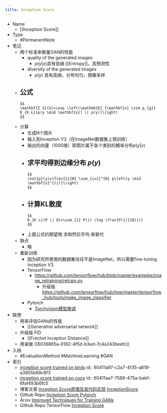 ```yaml
---
title: Inception Score
---
```


- Name
	- [[Inception Score]]
- Type
	- #PermanentNote
- 笔记
	- 两个标准来衡量GAN的性能
		- quality of the generated images
			- $p(y|x)$具有低熵 [[Entropy]]，高预测性
		- diversity of the generated images
			- $p(y)$ 具有高熵，分布均匀，图像多样
	- 公式
		-
		  $$
		  \mathbf{I S}(G)=\exp \left(\mathbb{E}_{\mathbf{x} \sim p_{g}} D_{K L}(p(y \mid \mathbf{x}) \| p(y))\right)
		  $$
	- 计算
		- 生成N个图片
		- 输入到Inception V3（在ImageNet数据集上预训练）
		- 输出的向量（1000维）即图片属于各个类别的概率分布$p(y|x)$
		- 求平均得到边缘分布 $p(y)$
			-
			  $$
			  \hat{p}(y)=\frac{1}{N} \sum_{i=1}^{N} p\left(y \mid \mathbf{x}^{(i)}\right)
			  $$
		- 计算KL散度
			-
			  $$
			  D_{K L}(P \| Q)=\sum_{i} P(i) \log \frac{P(i)}{Q(i)}
			  $$
		- 上面公式的期望用 求和然后平均 来替代
	- 缺点
		- 略
	- 重新训练
		- 因为研究所使用的数据集往往不是ImageNet，所以需要fine-tuning Inception V3
		- TensorFlow
			- https://github.com/tensorflow/hub/blob/master/examples/image_retraining/retrain.py
				- 升级版 https://github.com/tensorflow/hub/tree/master/tensorflow_hub/tools/make_image_classifier
		- Pytorch
			- [Torchvision模型微调](https://pytorch.apachecn.org/docs/1.0/finetuning_torchvision_models_tutorial.html)
- 联想
	- 用来评估GANs的性能
		- [[Generative adversarial network]]
	- 升级版 FID
		- [[Fréchet Inception Distance]]
	- 用来做 ((6036865a-0182-4f5d-b3ed-7c4a243beefc))
- 入档
	- #EvaluationMethod #MachineLearning #GAN
- 索引
	- [inception score trained on birds](https://github.com/hanzhanggit/StackGAN-inception-model)
	  id:: 60411a97-c2a7-4f35-a818-a3955b69c8f3
	- [inception score trained on coco](https://github.com/openai/improved-gan/tree/master/inception_score)
	  id:: 60411aa7-7588-475a-babf-6faf493b6fc5
	- 博客文章 [Inception Score原理及其代码实现](https://zhuanlan.zhihu.com/p/263652288) [InceptionScore](https://fx0809.gitee.io/2020/10/09/InceptionScore/)
	- Github Repo [Inception Score Pytorch](https://github.com/sbarratt/inception-score-pytorch)
	- Arxiv [Improved Techniques for Training GANs](https://arxiv.org/abs/1606.03498)
	- Github Repo TensorFlow [Inception Score](https://github.com/tsc2017/Inception-Score)